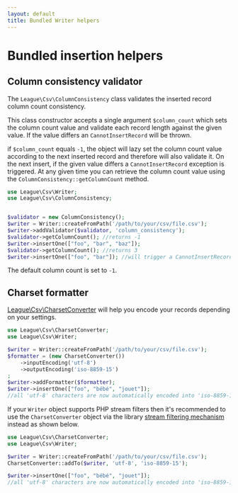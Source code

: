 ```yaml
---
layout: default
title: Bundled Writer helpers
---
```


# Bundled insertion helpers

## Column consistency validator

The `League\Csv\ColumnConsistency` class validates the inserted record column count consistency.

This class constructor accepts a single argument `$column_count` which sets the column count value and validate each record length against the given value. If the value differs an `CannotInsertRecord` will be thrown.

if `$column_count` equals `-1`, the object will lazy set the column count value according to the next inserted record and therefore will also validate it. On the next insert, if the given value differs a `CannotInsertRecord` exception is triggered.
At any given time you can retrieve the column count value using the `ColumnConsistency::getColumnCount` method.

~~~php
use League\Csv\Writer;
use League\Csv\ColumnConsistency;


$validator = new ColumnConsistency();
$writer = Writer::createFromPath('/path/to/your/csv/file.csv');
$writer->addValidator($validator, 'column_consistency');
$validator->getColumnCount(); //returns -1
$writer->insertOne(["foo", "bar", "baz"]);
$validator->getColumnCount(); //returns 3
$writer->insertOne(["foo", "bar"]); //will trigger a CannotInsertRecord exception
~~~

<p class="message-info">The default column count is set to <code>-1</code>.</p>

## Charset formatter

[League\Csv\CharsetConverter](/9.0/converter/charset/) will help you encode your records depending on your settings.

~~~php
use League\Csv\CharsetConverter;
use League\Csv\Writer;

$writer = Writer::createFromPath('/path/to/your/csv/file.csv');
$formatter = (new CharsetConverter())
    ->inputEncoding('utf-8')
    ->outputEncoding('iso-8859-15')
;
$writer->addFormatter($formatter);
$writer->insertOne(["foo", "bébé", "jouet"]);
//all 'utf-8' characters are now automatically encoded into 'iso-8859-15' charset
~~~

If your `Writer` object supports PHP stream filters then it's recommended to use the `CharsetConverter` object via the library [stream filtering mechanism](/9.0/connections/filters/) instead as shown below.

~~~php
use League\Csv\CharsetConverter;
use League\Csv\Writer;

$writer = Writer::createFromPath('/path/to/your/csv/file.csv');
CharsetConverter::addTo($writer, 'utf-8', 'iso-8859-15');

$writer->insertOne(["foo", "bébé", "jouet"]);
//all 'utf-8' characters are now automatically encoded into 'iso-8859-15' charset
~~~
